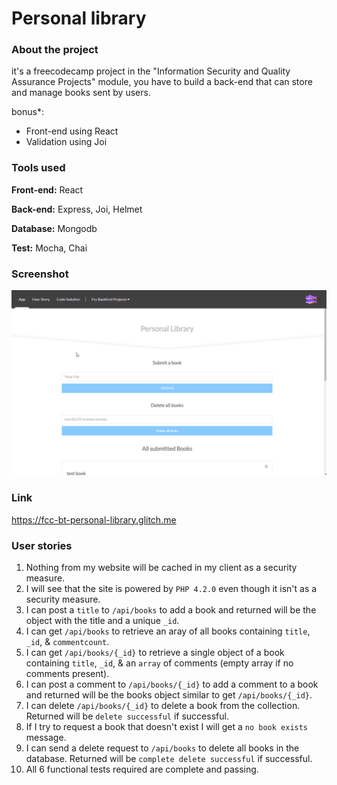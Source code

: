 # Personal library
### About the project

it's a freecodecamp project in the "Information Security and Quality Assurance Projects" module, you have to build a back-end that can store and manage books sent by users.

bonus*: 
- Front-end using React
- Validation using Joi

### Tools used

**Front-end:** React

**Back-end:** Express, Joi, Helmet

**Database:** Mongodb

**Test:** Mocha, Chai

### Screenshot

![Screenshot](Screenshot_01.gif "Screenshot")

### Link

https://fcc-bt-personal-library.glitch.me

### User stories

1. Nothing from my website will be cached in my client as a security measure.
2. I will see that the site is powered by `PHP 4.2.0` even though it isn't as a security measure.
3. I can post a `title` to `/api/books` to add a book and returned will be the object with the title and a unique `_id`.
4. I can get `/api/books` to retrieve an aray of all books containing `title`, `_id`, & `commentcount`.
5. I can get `/api/books/{_id}` to retrieve a single object of a book containing `title`, `_id`, & an `array` of comments (empty array if no comments present).
6. I can post a comment to `/api/books/{_id}` to add a comment to a book and returned will be the books object similar to get `/api/books/{_id}`.
7. I can delete `/api/books/{_id}` to delete a book from the collection. Returned will be `delete successful` if successful.
8. If I try to request a book that doesn't exist I will get a `no book exists` message.
9. I can send a delete request to `/api/books` to delete all books in the database. Returned will be `complete delete successful` if successful.
10. All 6 functional tests required are complete and passing.
